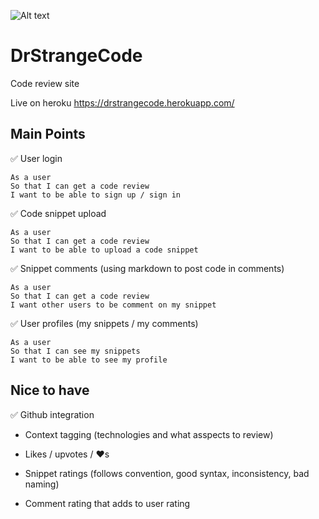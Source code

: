 ![Alt text](https://raw.githubusercontent.com/elena-vi/DrStrangeCode/master/DrStrangeCode.png "DrStrangecode")
# DrStrangeCode
Code review site

Live on heroku https://drstrangecode.herokuapp.com/
## Main Points
:white_check_mark: User login
```
As a user
So that I can get a code review
I want to be able to sign up / sign in
```
:white_check_mark: Code snippet upload
```
As a user
So that I can get a code review
I want to be able to upload a code snippet
```
:white_check_mark: Snippet comments (using markdown to post code in comments)
```
As a user
So that I can get a code review
I want other users to be comment on my snippet
```
:white_check_mark: User profiles (my snippets / my comments)
```
As a user
So that I can see my snippets
I want to be able to see my profile
```
## Nice to have

:white_check_mark: Github integration

- Context tagging (technologies and what asspects to review)

- Likes / upvotes / :heart:s

- Snippet ratings (follows convention, good syntax, inconsistency, bad naming)

- Comment rating that adds to user rating

